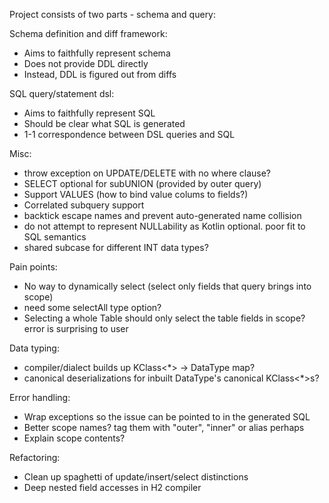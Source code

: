Project consists of two parts - schema and query:

Schema definition and diff framework:

* Aims to faithfully represent schema
* Does not provide DDL directly
* Instead, DDL is figured out from diffs 

SQL query/statement dsl:

* Aims to faithfully represent SQL
* Should be clear what SQL is generated
* 1-1 correspondence between DSL queries and SQL

Misc:
 
* throw exception on UPDATE/DELETE with no where clause?
* SELECT optional for subUNION (provided by outer query)
* Support VALUES (how to bind value colums to fields?)
* Correlated subquery support
* backtick escape names and prevent auto-generated name collision
* do not attempt to represent NULLability as Kotlin optional. poor fit to SQL semantics
* shared subcase for different INT data types?


Pain points:
* No way to dynamically select (select only fields that query brings into scope)
* need some selectAll type option?
* Selecting a whole Table should only select the table fields in scope? error is surprising to user  

Data typing:
 
* compiler/dialect builds up KClass<*> -> DataType map?
* canonical deserializations for inbuilt DataType's canonical KClass<*>s?

Error handling:

* Wrap exceptions so the issue can be pointed to in the generated SQL
* Better scope names? tag them with "outer", "inner" or alias perhaps
* Explain scope contents?

Refactoring:
* Clean up spaghetti of update/insert/select distinctions
* Deep nested field accesses in H2 compiler